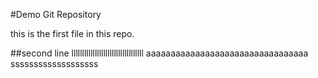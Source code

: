 #Demo Git Repository

this is the first file in this repo.

##second line
llllllllllllllllllllllllllllllllll
aaaaaaaaaaaaaaaaaaaaaaaaaaaaaaaaa
sssssssssssssssssss
